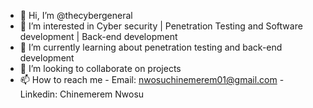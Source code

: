 - 👋 Hi, I’m @thecybergeneral
- 👀 I’m interested in Cyber security | Penetration Testing and Software development | Back-end development
- 🌱 I’m currently learning about penetration testing and back-end development
- 💞️ I’m looking to collaborate on projects
- 📫 How to reach me - Email: nwosuchinemerem01@gmail.com - Linkedin: Chinemerem Nwosu 

<!---
thecybergeneral/thecybergeneral is a ✨ special ✨ repository because its `README.md` (this file) appears on your GitHub profile.
You can click the Preview link to take a look at your changes.
--->
